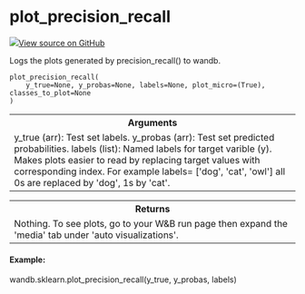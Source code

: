 # plot_precision_recall



[![](https://www.tensorflow.org/images/GitHub-Mark-32px.png)View source on GitHub](https://www.github.com/wandb/client/tree/v0.10.27/wandb/sklearn/__init__.py#L552-L579)




Logs the plots generated by precision_recall() to wandb.

<pre><code>plot_precision_recall(
    y_true=None, y_probas=None, labels=None, plot_micro=(True), classes_to_plot=None
)</code></pre>





<!-- Tabular view -->
<table>
<tr><th>Arguments</th></tr>
<tr>
<td>
y_true (arr): Test set labels.
y_probas (arr): Test set predicted probabilities.
labels (list): Named labels for target varible (y). Makes plots easier to
read by replacing target values with corresponding index.
For example labels= ['dog', 'cat', 'owl'] all 0s are
replaced by 'dog', 1s by 'cat'.
</td>
</tr>

</table>



<!-- Tabular view -->
<table>
<tr><th>Returns</th></tr>
<tr>
<td>
Nothing. To see plots, go to your W&B run page then expand the 'media' tab
under 'auto visualizations'.
</td>
</tr>

</table>



#### Example:

wandb.sklearn.plot_precision_recall(y_true, y_probas, labels)
